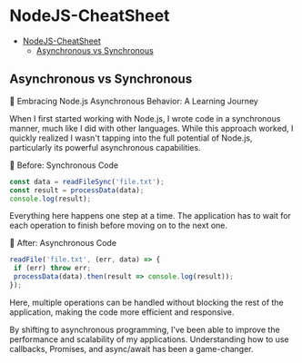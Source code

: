 # NodeJS-CheatSheet
- [NodeJS-CheatSheet](#nodejs-cheatsheet)
  - [Asynchronous vs Synchronous](#asynchronous-vs-synchronous)

## Asynchronous vs Synchronous
🌟 Embracing Node.js Asynchronous Behavior: A Learning Journey

When I first started working with Node.js, I wrote code in a synchronous manner, much like I did with other languages. While this approach worked, I quickly realized I wasn't tapping into the full potential of Node.js, particularly its powerful asynchronous capabilities.

🔄 Before: Synchronous Code
```javascript
const data = readFileSync('file.txt');
const result = processData(data);
console.log(result);
```
Everything here happens one step at a time. The application has to wait for each operation to finish before moving on to the next one.

🚀 After: Asynchronous Code
```javascript
readFile('file.txt', (err, data) => {
 if (err) throw err;
 processData(data).then(result => console.log(result));
});
```

Here, multiple operations can be handled without blocking the rest of the application, making the code more efficient and responsive.

By shifting to asynchronous programming, I’ve been able to improve the performance and scalability of my applications. Understanding how to use callbacks, Promises, and async/await has been a game-changer. 